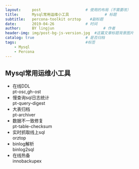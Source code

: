 ```yaml
---
layout:     post   				    # 使用的布局（不需要改）
title:      Mysql常用运维小工具 				# 标题 
subtitle:   percona-toolkit orztop    #副标题
date:       2019-04-26 				# 时间
author:     BY lingjun						# 作者
header-img: img/post-bg-js-version.jpg 	#这篇文章标题背景图片
catalog: true 						# 是否归档
tags:								#标签
    - Mysql
    - Percona
---
```


## Mysql常用运维小工具
- 在线DDL  
pt-osc,gh-ost
- 慢查询sql日志统计  
pt-query-digest
- 大表归档  
pt-archiver
- 数据不一致修复  
pt-table-checksum
- 实时抓取线上sql  
orztop
- binlog解析  
binlog2sql
- 在线热备  
innobackupex